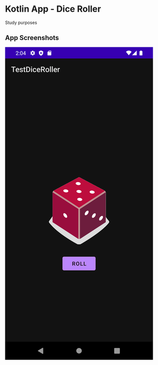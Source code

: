 # Kotlin App - Dice Roller

Study purposes

## App Screenshots

<img src="/doc/images/app-start.png" alt="Screenshot of application screen" />